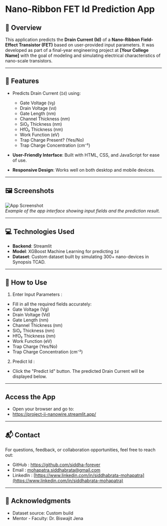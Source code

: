 # Nano-Ribbon FET Id Prediction App

## 📌 Overview
This application predicts the **Drain Current (Id)** of a **Nano-Ribbon Field-Effect Transistor (FET)** based on user-provided input parameters. It was developed as part of a final-year engineering project at **[Your College Name]** with the goal of modeling and simulating electrical characteristics of nano-scale transistors.

---

## 🔧 Features
- Predicts Drain Current (`Id`) using:
  - Gate Voltage (`Vg`)
  - Drain Voltage (`Vd`)
  - Gate Length (nm)
  - Channel Thickness (nm)
  - SiO₂ Thickness (nm)
  - HfO₂ Thickness (nm)
  - Work Function (eV)
  - Trap Charge Present? (Yes/No)
  - Trap Charge Concentration (cm⁻²)

- **User-Friendly Interface**: Built with HTML, CSS, and JavaScript for ease of use.
- **Responsive Design**: Works well on both desktop and mobile devices.

---

## 🖼️ Screenshots
![App Screenshot]()  
*Example of the app interface showing input fields and the prediction result.*

---

## 💻 Technologies Used
- **Backend**: Streamlit
- **Model**: XGBoost Machine Learning for predicting `Id`
- **Dataset**: Custom dataset built by simulating 300+ nano-devices in Synopsis TCAD.

---
## 🧪 How to Use
1. Enter Input Parameters :
  - Fill in all the required fields accurately:
  - Gate Voltage (Vg)
  - Drain Voltage (Vd)
  - Gate Length (nm)
  - Channel Thickness (nm)
  - SiO₂ Thickness (nm)
  - HfO₂ Thickness (nm)
  - Work Function (eV)
  - Trap Charge (Yes/No)
  - Trap Charge Concentration (cm⁻²)
2. Predict Id :
  - Click the "Predict Id" button. The predicted Drain Current will be displayed below.


---
## Access the App
- Open your browser and go to:
- https://project-ii-nanowire.streamlit.app/

---

## 📬 Contact
For questions, feedback, or collaboration opportunities, feel free to reach out:

- GitHub : https://github.com/siddha-forever
- Email : mohapatra.siddhabrata@gmail.com
- LinkedIn : [https://www.linkedin.com/in/siddhabrata-mohapatra](https://www.linkedin.com/in/siddhabrata-mohapatra)

---

## 🙏 Acknowledgments
- Dataset source: Custom build
- Mentor - Faculty: Dr. Biswajit Jena

